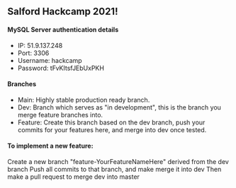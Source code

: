 ## Salford Hackcamp 2021!

#### MySQL Server authentication details
- IP: 51.9.137.248
- Port: 3306
- Username: hackcamp
- Password: tFvKItsfJEbUxPKH

#### Branches
- Main: Highly stable production ready branch.
- Dev: Branch which serves as "in development", this is the branch you merge feature branches into.
- Feature: Create this branch based on the dev branch, push your commits for your features here, and merge into dev once tested.

#### To implement a new feature:
Create a new branch "feature-YourFeatureNameHere" derived from the dev branch
Push all commits to that branch, and make merge it into dev
Then make a pull request to merge dev into master
